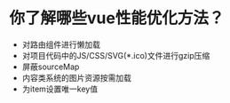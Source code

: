 # 你了解哪些vue性能优化方法？

- 对路由组件进行懒加载
- 对项目代码中的JS/CSS/SVG(*.ico)文件进行gzip压缩
- 屏蔽sourceMap
- 内容类系统的图片资源按需加载
- 为item设置唯一key值